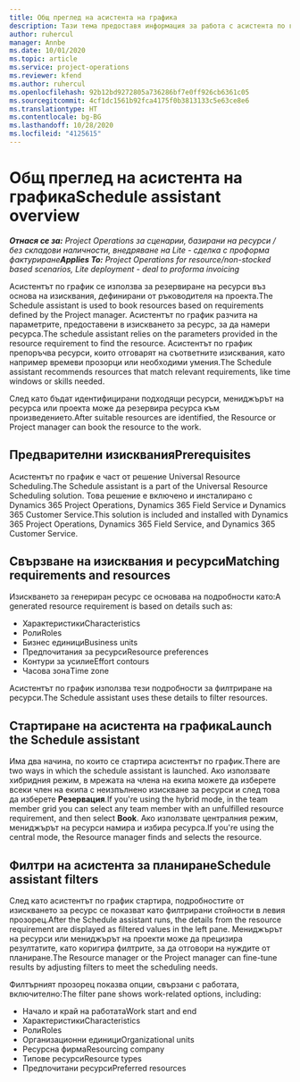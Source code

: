 ```yaml
---
title: Общ преглед на асистента на графика
description: Тази тема предоставя информация за работа с асистента по график за резервиране на ресурси.
author: ruhercul
manager: Annbe
ms.date: 10/01/2020
ms.topic: article
ms.service: project-operations
ms.reviewer: kfend
ms.author: ruhercul
ms.openlocfilehash: 92b12bd9272805a736286bf7e0ff926cb6361c05
ms.sourcegitcommit: 4cf1dc1561b92fca4175f0b3813133c5e63ce8e6
ms.translationtype: HT
ms.contentlocale: bg-BG
ms.lasthandoff: 10/28/2020
ms.locfileid: "4125615"
---
```

# <a name="schedule-assistant-overview"></a><span data-ttu-id="87b3b-103">Общ преглед на асистента на графика</span><span class="sxs-lookup"><span data-stu-id="87b3b-103">Schedule assistant overview</span></span>

<span data-ttu-id="87b3b-104">_**Отнася се за:** Project Operations за сценарии, базирани на ресурси / без складови наличности, внедряване на Lite - сделка с проформа фактуриране_</span><span class="sxs-lookup"><span data-stu-id="87b3b-104">_**Applies To:** Project Operations for resource/non-stocked based scenarios, Lite deployment - deal to proforma invoicing_</span></span>

<span data-ttu-id="87b3b-105">Асистентът по график се използва за резервиране на ресурси въз основа на изисквания, дефинирани от ръководителя на проекта.</span><span class="sxs-lookup"><span data-stu-id="87b3b-105">The Schedule assistant is used to book resources based on requirements defined by the Project manager.</span></span> <span data-ttu-id="87b3b-106">Асистентът по график разчита на параметрите, предоставени в изискването за ресурс, за да намери ресурса.</span><span class="sxs-lookup"><span data-stu-id="87b3b-106">The schedule assistant relies on the parameters provided in the resource requirement to find the resource.</span></span> <span data-ttu-id="87b3b-107">Асистентът по график препоръчва ресурси, които отговарят на съответните изисквания, като например времеви прозорци или необходими умения.</span><span class="sxs-lookup"><span data-stu-id="87b3b-107">The Schedule assistant recommends resources that match relevant requirements, like time windows or skills needed.</span></span>

<span data-ttu-id="87b3b-108">След като бъдат идентифицирани подходящи ресурси, мениджърът на ресурса или проекта може да резервира ресурса към произведението.</span><span class="sxs-lookup"><span data-stu-id="87b3b-108">After suitable resources are identified, the Resource or Project manager can book the resource to the work.</span></span>

## <a name="prerequisites"></a><span data-ttu-id="87b3b-109">Предварителни изисквания</span><span class="sxs-lookup"><span data-stu-id="87b3b-109">Prerequisites</span></span>

<span data-ttu-id="87b3b-110">Асистентът по график е част от решение Universal Resource Scheduling.</span><span class="sxs-lookup"><span data-stu-id="87b3b-110">The Schedule assistant is a part of the Universal Resource Scheduling solution.</span></span> <span data-ttu-id="87b3b-111">Това решение е включено и инсталирано с Dynamics 365 Project Operations, Dynamics 365 Field Service и Dynamics 365 Customer Service.</span><span class="sxs-lookup"><span data-stu-id="87b3b-111">This solution is included and installed with Dynamics 365 Project Operations, Dynamics 365 Field Service, and Dynamics 365 Customer Service.</span></span>

## <a name="matching-requirements-and-resources"></a><span data-ttu-id="87b3b-112">Свързване на изисквания и ресурси</span><span class="sxs-lookup"><span data-stu-id="87b3b-112">Matching requirements and resources</span></span>

<span data-ttu-id="87b3b-113">Изискването за генериран ресурс се основава на подробности като:</span><span class="sxs-lookup"><span data-stu-id="87b3b-113">A generated resource requirement is based on details such as:</span></span>

-   <span data-ttu-id="87b3b-114">Характеристики</span><span class="sxs-lookup"><span data-stu-id="87b3b-114">Characteristics</span></span>
-   <span data-ttu-id="87b3b-115">Роли</span><span class="sxs-lookup"><span data-stu-id="87b3b-115">Roles</span></span>
-   <span data-ttu-id="87b3b-116">Бизнес единици</span><span class="sxs-lookup"><span data-stu-id="87b3b-116">Business units</span></span>
-   <span data-ttu-id="87b3b-117">Предпочитания за ресурси</span><span class="sxs-lookup"><span data-stu-id="87b3b-117">Resource preferences</span></span>
-   <span data-ttu-id="87b3b-118">Контури за усилие</span><span class="sxs-lookup"><span data-stu-id="87b3b-118">Effort contours</span></span>
-   <span data-ttu-id="87b3b-119">Часова зона</span><span class="sxs-lookup"><span data-stu-id="87b3b-119">Time zone</span></span>

<span data-ttu-id="87b3b-120">Асистентът по график използва тези подробности за филтриране на ресурси.</span><span class="sxs-lookup"><span data-stu-id="87b3b-120">The Schedule assistant uses these details to filter resources.</span></span>

## <a name="launch-the-schedule-assistant"></a><span data-ttu-id="87b3b-121">Стартиране на асистента на графика</span><span class="sxs-lookup"><span data-stu-id="87b3b-121">Launch the Schedule assistant</span></span>

<span data-ttu-id="87b3b-122">Има два начина, по които се стартира асистентът по график.</span><span class="sxs-lookup"><span data-stu-id="87b3b-122">There are two ways in which the schedule assistant is launched.</span></span> <span data-ttu-id="87b3b-123">Ако използвате хибридния режим, в мрежата на члена на екипа можете да изберете всеки член на екипа с неизпълнено изискване за ресурси и след това да изберете **Резервация**.</span><span class="sxs-lookup"><span data-stu-id="87b3b-123">If you're using the hybrid mode, in the team member grid you can select any team member with an unfulfilled resource requirement, and then select **Book**.</span></span> <span data-ttu-id="87b3b-124">Ако използвате централния режим, мениджърът на ресурси намира и избира ресурса.</span><span class="sxs-lookup"><span data-stu-id="87b3b-124">If you're using the central mode, the Resource manager finds and selects the resource.</span></span>

## <a name="schedule-assistant-filters"></a><span data-ttu-id="87b3b-125">Филтри на асистента за планиране</span><span class="sxs-lookup"><span data-stu-id="87b3b-125">Schedule assistant filters</span></span>

<span data-ttu-id="87b3b-126">След като асистентът по график стартира, подробностите от изискването за ресурс се показват като филтрирани стойности в левия прозорец.</span><span class="sxs-lookup"><span data-stu-id="87b3b-126">After the Schedule assistant runs, the details from the resource requirement are displayed as filtered values in the left pane.</span></span> <span data-ttu-id="87b3b-127">Мениджърът на ресурси или мениджърът на проекти може да прецизира резултатите, като коригира филтрите, за да отговори на нуждите от планиране.</span><span class="sxs-lookup"><span data-stu-id="87b3b-127">The Resource manager or the Project manager can fine-tune results by adjusting filters to meet the scheduling needs.</span></span>

<span data-ttu-id="87b3b-128">Филтърният прозорец показва опции, свързани с работата, включително:</span><span class="sxs-lookup"><span data-stu-id="87b3b-128">The filter pane shows work-related options, including:</span></span>

-   <span data-ttu-id="87b3b-129">Начало и край на работата</span><span class="sxs-lookup"><span data-stu-id="87b3b-129">Work start and end</span></span>
-   <span data-ttu-id="87b3b-130">Характеристики</span><span class="sxs-lookup"><span data-stu-id="87b3b-130">Characteristics</span></span>
-   <span data-ttu-id="87b3b-131">Роли</span><span class="sxs-lookup"><span data-stu-id="87b3b-131">Roles</span></span>
-   <span data-ttu-id="87b3b-132">Организационни единици</span><span class="sxs-lookup"><span data-stu-id="87b3b-132">Organizational units</span></span>
-   <span data-ttu-id="87b3b-133">Ресурсна фирма</span><span class="sxs-lookup"><span data-stu-id="87b3b-133">Resourcing company</span></span>
-   <span data-ttu-id="87b3b-134">Типове ресурси</span><span class="sxs-lookup"><span data-stu-id="87b3b-134">Resource types</span></span>
-   <span data-ttu-id="87b3b-135">Предпочитани ресурси</span><span class="sxs-lookup"><span data-stu-id="87b3b-135">Preferred resources</span></span>
